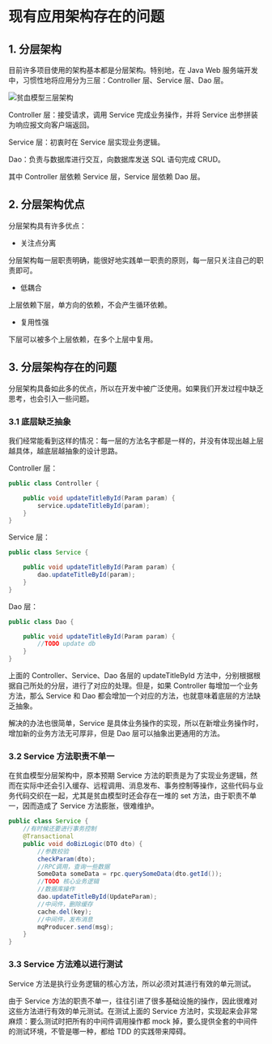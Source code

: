 # 现有应用架构存在的问题

## 1. 分层架构

目前许多项目使用的架构基本都是分层架构。特别地，在 Java Web 服务端开发中，习惯性地将应用分为三层：Controller 层、Service 层、Dao 层。

![贫血模型三层架构](https://s1.ax1x.com/2023/04/22/p9VMUlF.png)

Controller 层：接受请求，调用 Service 完成业务操作，并将 Service 出参拼装为响应报文向客户端返回。

Service 层：初衷时在 Service 层实现业务逻辑。

Dao：负责与数据库进行交互，向数据库发送 SQL 语句完成 CRUD。

其中 Controller 层依赖 Service 层，Service 层依赖 Dao 层。

## 2. 分层架构优点

分层架构具有许多优点：

- 关注点分离

分层架构每一层职责明确，能很好地实践单一职责的原则，每一层只关注自己的职责即可。

- 低耦合

上层依赖下层，单方向的依赖，不会产生循环依赖。

- 复用性强

下层可以被多个上层依赖，在多个上层中复用。

## 3. 分层架构存在的问题

分层架构具备如此多的优点，所以在开发中被广泛使用。如果我们开发过程中缺乏思考，也会引入一些问题。

### 3.1 底层缺乏抽象

我们经常能看到这样的情况：每一层的方法名字都是一样的，并没有体现出越上层越具体，越底层越抽象的设计思路。

Controller 层：

```java
public class Controller {

    public void updateTitleById(Param param) {
        service.updateTitleById(param);
    }
}
```

Service 层：

```java
public class Service {

    public void updateTitleById(Param param) {
        dao.updateTitleById(param);
    }
}
```

Dao 层：

```java
public class Dao {

    public void updateTitleById(Param param) {
        //TODO update db
    }
}
```

上面的 Controller、Service、Dao 各层的 updateTitleById 方法中，分别根据根据自己所处的分层，进行了对应的处理。但是，如果 Controller 每增加一个业务方法，那么 Service 和 Dao 都会增加一个对应的方法，也就意味着底层的方法缺乏抽象。

解决的办法也很简单，Service 是具体业务操作的实现，所以在新增业务操作时，增加新的业务方法无可厚非，但是 Dao 层可以抽象出更通用的方法。

### 3.2 Service 方法职责不单一

在贫血模型分层架构中，原本预期 Service 方法的职责是为了实现业务逻辑，然而在实际中还会引入缓存、远程调用、消息发布、事务控制等操作，这些代码与业务代码交织在一起，尤其是贫血模型时还会存在一堆的 set 方法，由于职责不单一，因而造成了 Service 方法膨胀，很难维护。

```java
public class Service {
    //有时候还要进行事务控制
    @Transactional
    public void doBizLogic(DTO dto) {
        //参数校验
        checkParam(dto);
        //RPC调用，查询一些数据
        SomeData someData = rpc.querySomeData(dto.getId());
        //TODO 核心业务逻辑
        //数据库操作
        dao.updateTitleById(UpdateParam);
        //中间件，删除缓存
        cache.del(key);
        //中间件，发布消息
        mqProducer.send(msg);
    }
}
```

### 3.3 Service 方法难以进行测试

Service 方法是执行业务逻辑的核心方法，所以必须对其进行有效的单元测试。

由于 Service 方法的职责不单一，往往引进了很多基础设施的操作，因此很难对这些方法进行有效的单元测试。在测试上面的 Service 方法时，实现起来会非常麻烦：要么测试时把所有的中间件调用操作都 mock 掉，要么提供全套的中间件的测试环境，不管是哪一种，都给 TDD 的实践带来障碍。

<!--@include: ../footer.md-->
